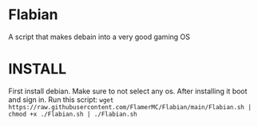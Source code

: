 # Flabian
A script that makes debain into a very good gaming OS
# INSTALL
First install debian. Make sure to not select any os.
After installing it boot and sign in.
Run this script: 
  `wget https://raw.githubusercontent.com/FlamerMC/Flabian/main/Flabian.sh | chmod +x ./Flabian.sh | ./Flabian.sh`
